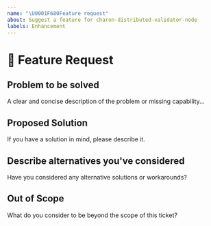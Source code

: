 ```yaml
---
name: "\U0001F680Feature request"
about: Suggest a feature for charon-distributed-validator-node
labels: Enhancement
---
```

<!--

Hey! 😄 

To help us tend to your issue faster, please search our currently open issues before submitting a new one.
Existing issues often contain information about workarounds, resolution, or progress updates.

-->

# 🚀 Feature Request

## Problem to be solved

<!-- --> A clear and concise description of the problem or missing capability...

## Proposed Solution

<!-- --> If you have a solution in mind, please describe it.

## Describe alternatives you've considered

<!-- --> Have you considered any alternative solutions or workarounds?

## Out of Scope

<!-- --> What do you consider to be beyond the scope of this ticket?